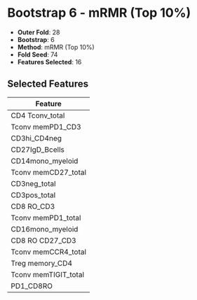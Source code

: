 # Bootstrap 6 - mRMR (Top 10%)

- **Outer Fold**: 28
- **Bootstrap**: 6
- **Method**: mRMR (Top 10%)
- **Fold Seed**: 74
- **Features Selected**: 16

## Selected Features

| Feature |
|---------|
| CD4 Tconv_total |
| Tconv memPD1_CD3 |
| CD3hi_CD4neg |
| CD27IgD_Bcells |
| CD14mono_myeloid |
| Tconv memCD27_total |
| CD3neg_total |
| CD3pos_total |
| CD8 RO_CD3 |
| Tconv memPD1_total |
| CD16mono_myeloid |
| CD8 RO CD27_CD3 |
| Tconv memCCR4_total |
| Treg memory_CD4 |
| Tconv memTIGIT_total |
| PD1_CD8RO |
